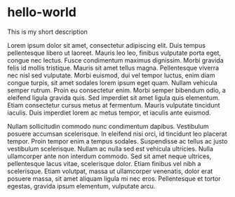 # hello-world
This is my short description

Lorem ipsum dolor sit amet, consectetur adipiscing elit. Duis tempus pellentesque libero ut laoreet. Mauris leo leo, finibus vulputate porta eget, congue nec lectus. Fusce condimentum maximus dignissim. Morbi gravida felis id mollis tristique. Mauris sit amet tellus magna. Pellentesque viverra nec nisl sed vulputate. Morbi euismod, dui vel tempor luctus, enim diam congue turpis, sit amet sodales lorem ipsum eget quam. Nullam vehicula semper rutrum. Proin eu consectetur enim. Morbi semper bibendum odio, a eleifend ligula gravida quis. Sed imperdiet sit amet ligula quis elementum. Etiam consectetur cursus metus at fermentum. Mauris vulputate tincidunt iaculis. Duis imperdiet lorem ac metus tempor, et iaculis ante euismod.

Nullam sollicitudin commodo nunc condimentum dapibus. Vestibulum posuere accumsan scelerisque. In eleifend nisi orci, id tincidunt leo placerat tempor. Proin tempor enim a tempus sodales. Suspendisse ac tellus ac justo vestibulum scelerisque. Nullam ac nulla sed est vehicula ultricies. Nulla ullamcorper ante non interdum commodo. Sed sit amet neque ultrices, pellentesque lacus vitae, scelerisque dolor. Etiam finibus vel nibh a scelerisque. Etiam volutpat, massa ut ullamcorper venenatis, dolor erat posuere massa, sit amet aliquam ligula mi nec eros. Pellentesque et tortor egestas, gravida ipsum elementum, vulputate arcu.
